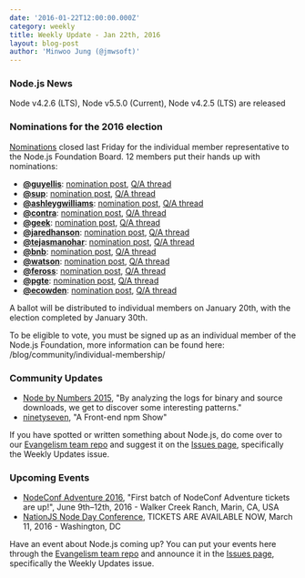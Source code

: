 ```yaml
---
date: '2016-01-22T12:00:00.000Z'
category: weekly
title: Weekly Update - Jan 22th, 2016
layout: blog-post
author: 'Minwoo Jung (@jmwsoft)'
---
```


### Node.js News

Node v4.2.6 (LTS), Node v5.5.0 (Current), Node v4.2.5 (LTS) are released

### Nominations for the 2016 election

[Nominations](https://github.com/nodejs/membership/issues/12) closed last Friday for the individual member representative to the Node.js Foundation Board. 12 members put their hands up with nominations:

- **[@guyellis](https://github.com/guyellis)**: [nomination post](http://www.guyellisrocks.com/2015/11/node-foundation-membership-election.html), [Q/A thread](https://github.com/nodejs/membership/issues/19)
- **[@sup](https://github.com/sup)**: [nomination post](http://jona.io/blog/board-application/), [Q/A thread](https://github.com/nodejs/membership/issues/20)
- **[@ashleygwilliams](https://github.com/ashleygwilliams)**: [nomination post](https://medium.com/@ag_dubs/hi-i-m-running-for-the-node-foundation-board-of-directors-c87d762cb78b), [Q/A thread](https://github.com/nodejs/membership/issues/21)
- **[@contra](https://github.com/contra)**: [nomination post](http://contra.io/node_board.txt), [Q/A thread](https://github.com/nodejs/membership/issues/22)
- **[@geek](https://github.com/geek)**: [nomination post](http://jsgeek.com/posts/node-foundation-board-nomination.html), [Q/A thread](https://github.com/nodejs/membership/issues/23)
- **[@jaredhanson](https://github.com/jaredhanson)**: [nomination post](http://jaredhanson.net/blog/2016/01/13/im-running-for-the-node-js-foundation-bod/), [Q/A thread](https://github.com/nodejs/membership/issues/24)
- **[@tejasmanohar](https://github.com/tejasmanohar)**: [nomination post](https://medium.com/@tejasmanohar/node-js-foundation-board-of-directors-5514e8faa660), [Q/A thread](https://github.com/nodejs/membership/issues/25)
- **[@bnb](https://github.com/bnb)**: [nomination post](http://bnb.im/blog/Individual-Membership-on-the-Board-of-Directors-for-Node-js.html), [Q/A thread](https://github.com/nodejs/membership/issues/26)
- **[@watson](https://github.com/watson)**: [nomination post](https://medium.com/@wa7son/why-i-m-running-for-the-node-js-foundation-board-of-directors-253bc2e3a834), [Q/A thread](https://github.com/nodejs/membership/issues/27)
- **[@feross](https://github.com/feross)**: [nomination post](http://feross.org/node-board/), [Q/A thread](https://github.com/nodejs/membership/issues/28)
- **[@pgte](https://github.com/pgte)**: [nomination post](https://gist.github.com/pgte/cfbf468202b35be78c66), [Q/A thread](https://github.com/nodejs/membership/issues/29)
- **[@ecowden](https://github.com/ecowden)**: [nomination post](https://medium.com/@evan.cowden/the-world-s-worst-resume-e0adf234baa0), [Q/A thread](https://github.com/nodejs/membership/issues/30)

A ballot will be distributed to individual members on January 20th, with the election completed by January 30th.

To be eligible to vote, you must be signed up as an individual member of the Node.js Foundation, more information can be found here: /blog/community/individual-membership/

### Community Updates

- [Node by Numbers 2015](https://nodesource.com/blog/node-by-numbers-2015/), "By analyzing the logs for binary and source downloads, we get to discover some interesting patterns."
- [ninetyseven](http://nodeup.com/ninetyseven), "A Front-end npm Show"

If you have spotted or written something about Node.js, do come over to our [Evangelism team repo](https://github.com/nodejs/evangelism) and suggest it on the [Issues page](https://github.com/nodejs/evangelism/issues), specifically the Weekly Updates issue.

### Upcoming Events

- [NodeConf Adventure 2016](https://ti.to/nodeconf/adventure-2016), "First batch of NodeConf Adventure tickets are up!", June 9th–12th, 2016 - Walker Creek Ranch, Marin, CA, USA
- [NationJS Node Day Conference](http://nationjs.com/), TICKETS ARE AVAILABLE NOW, March 11, 2016 - Washington, DC

Have an event about Node.js coming up? You can put your events here through the [Evangelism team repo](https://github.com/nodejs/evangelism) and announce it in the [Issues page](https://github.com/nodejs/evangelism/issues), specifically the Weekly Updates issue.
